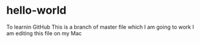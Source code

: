 # hello-world
To learnin GitHub
This is a branch of master file which I am going to work
I am editing this file on my Mac


